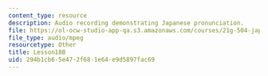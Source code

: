 ```yaml
---
content_type: resource
description: Audio recording demonstrating Japanese pronunciation.
file: https://ol-ocw-studio-app-qa.s3.amazonaws.com/courses/21g-504-japanese-iv-spring-2009/294b1cb65e472f681e64e9d5897fac69_Lesson18B.mp3
file_type: audio/mpeg
resourcetype: Other
title: Lesson18B
uid: 294b1cb6-5e47-2f68-1e64-e9d5897fac69
---
```

